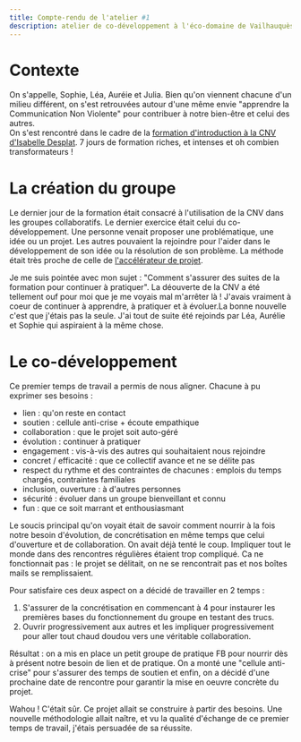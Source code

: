 ```yaml
---
title: Compte-rendu de l'atelier #1
description: atelier de co-développement à l'éco-domaine de Vailhauquès
---
```


# Contexte  
On s'appelle, Sophie, Léa, Auréie et Julia. Bien qu'on viennent chacune d'un milieu différent, on s'est retrouvées autour d'une même envie "apprendre la Communication Non Violente" pour contribuer à notre bien-être et celui des autres.  
On s'est rencontré dans le cadre de la [formation d'introduction à la CNV d'Isabelle Desplat](https://www.isabelledesplatsformation.com/). 7 jours de formation riches, et intenses et oh combien transformateurs !  

# La création du groupe
Le dernier jour de la formation était consacré à l'utilisation de la CNV dans les groupes collaboratifs. Le dernier exercice était celui du co-développement. Une personne venait proposer une problématique, une idée ou un projet. Les autres pouvaient la rejoindre pour l'aider dans le développement de son idée ou la résolution de son problème. La méthode était très proche de celle de [l'accélérateur de projet](http://moustic.info/2013/wakka.php?wiki=AccelerateurProjet).

Je me suis pointée avec mon sujet : "Comment s'assurer des suites de la formation pour continuer à pratiquer". La déouverte de la CNV a été tellement ouf pour moi que je me voyais mal m'arrêter là ! J'avais vraiment à coeur de continuer à apprendre, à pratiquer et à évoluer.La bonne nouvelle c'est que j'étais pas la seule. J'ai tout de suite été rejoinds par Léa, Aurélie et Sophie qui aspiraient à la même chose.

# Le co-développement
Ce premier temps de travail a permis de nous aligner. Chacune à pu exprimer ses besoins : 
- lien : qu'on reste en contact
- soutien : cellule anti-crise + écoute empathique
- collaboration : que le projet soit auto-géré
- évolution : continuer à pratiquer
- engagement : vis-à-vis des autres qui souhaitaient nous rejoindre
- concret / efficacité : que ce collectif avance et ne se délite pas
- respect du rythme et des contraintes de chacunes : emplois du temps chargés, contraintes familiales
- inclusion, ouverture : à d'autres personnes
- sécurité : évoluer dans un groupe bienveillant et connu
- fun : que ce soit marrant et enthousiasmant  

Le soucis principal qu'on voyait était de savoir comment nourrir à la fois notre besoin d'évolution, de concrétisation en même temps que celui d'ouverture et de collaboration. On avait déjà tenté le coup. Impliquer tout le monde dans des rencontres régulières étaient trop compliqué. Ca ne fonctionnait pas : le projet se délitait, on ne se rencontrait pas et nos boîtes mails se remplissaient.  

Pour satisfaire ces deux aspect on a décidé de travailler en 2 temps :  
1) S'assurer de la concrétisation en commencant à 4 pour instaurer les premières bases du fonctionnement du groupe en testant des trucs.
2) Ouvrir progressivement aux autres et les impliquer progressivement pour aller tout chaud doudou vers une véritable collaboration.

Résultat : on a mis en place un petit groupe de pratique FB pour nourrir dès à présent notre besoin de lien et de pratique. On a monté une "cellule anti-crise" pour s'assurer des temps de soutien et enfin, on a décidé d'une prochaine date de rencontre pour garantir la mise en oeuvre concrète du projet.

Wahou ! C'était sûr. Ce projet allait se construire à partir des besoins. Une nouvelle méthodologie allait naître, et vu la qualité d'échange de ce premier temps de travail, j'étais persuadée de sa réussite. 


